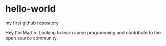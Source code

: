 # hello-world
my first github repository

Hey I'm Martin. Looking to learn some programming and contribute to the open source community.
